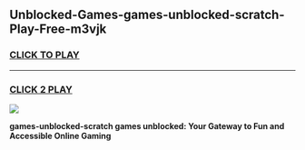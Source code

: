 
## Unblocked-Games-games-unblocked-scratch-Play-Free-m3vjk
<h3>
<a href="https://premium76.site?title=games-unblocked-scratch&ref=18A">CLICK TO PLAY</a></h3>
<hr>

<h3>
<a href="https://premium76.site?title=games-unblocked-scratch&ref=18A">CLICK 2 PLAY</a>
  
</h3>

<a href="https://premium76.site?title=games-unblocked-scratch&ref=18A"><img src="https://clearcache.store/games.png"></a>


**games-unblocked-scratch games unblocked: Your Gateway to Fun and Accessible Online Gaming**
